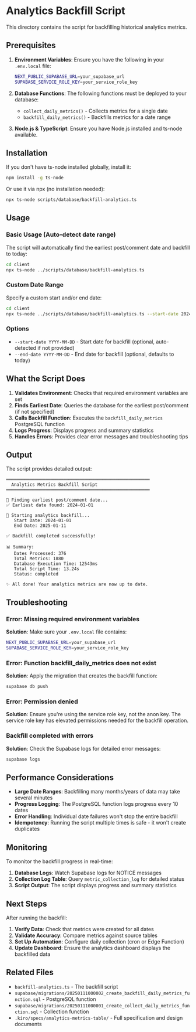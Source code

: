 # Analytics Backfill Script

This directory contains the script for backfilling historical analytics metrics.

## Prerequisites

1. **Environment Variables**: Ensure you have the following in your `.env.local` file:
   ```bash
   NEXT_PUBLIC_SUPABASE_URL=your_supabase_url
   SUPABASE_SERVICE_ROLE_KEY=your_service_role_key
   ```

2. **Database Functions**: The following functions must be deployed to your database:
   - `collect_daily_metrics()` - Collects metrics for a single date
   - `backfill_daily_metrics()` - Backfills metrics for a date range

3. **Node.js & TypeScript**: Ensure you have Node.js installed and ts-node available.

## Installation

If you don't have ts-node installed globally, install it:

```bash
npm install -g ts-node
```

Or use it via npx (no installation needed):

```bash
npx ts-node scripts/database/backfill-analytics.ts
```

## Usage

### Basic Usage (Auto-detect date range)

The script will automatically find the earliest post/comment date and backfill to today:

```bash
cd client
npx ts-node ../scripts/database/backfill-analytics.ts
```

### Custom Date Range

Specify a custom start and/or end date:

```bash
cd client
npx ts-node ../scripts/database/backfill-analytics.ts --start-date 2024-01-01 --end-date 2024-12-31
```

### Options

- `--start-date YYYY-MM-DD` - Start date for backfill (optional, auto-detected if not provided)
- `--end-date YYYY-MM-DD` - End date for backfill (optional, defaults to today)

## What the Script Does

1. **Validates Environment**: Checks that required environment variables are set
2. **Finds Earliest Date**: Queries the database for the earliest post/comment (if not specified)
3. **Calls Backfill Function**: Executes the `backfill_daily_metrics` PostgreSQL function
4. **Logs Progress**: Displays progress and summary statistics
5. **Handles Errors**: Provides clear error messages and troubleshooting tips

## Output

The script provides detailed output:

```
═══════════════════════════════════════════════════════
  Analytics Metrics Backfill Script
═══════════════════════════════════════════════════════

📅 Finding earliest post/comment date...
✅ Earliest date found: 2024-01-01

🚀 Starting analytics backfill...
   Start Date: 2024-01-01
   End Date: 2025-01-11

✅ Backfill completed successfully!

📊 Summary:
   Dates Processed: 376
   Total Metrics: 1880
   Database Execution Time: 12543ms
   Total Script Time: 13.24s
   Status: completed

✨ All done! Your analytics metrics are now up to date.
```

## Troubleshooting

### Error: Missing required environment variables

**Solution**: Make sure your `.env.local` file contains:
```bash
NEXT_PUBLIC_SUPABASE_URL=your_supabase_url
SUPABASE_SERVICE_ROLE_KEY=your_service_role_key
```

### Error: Function backfill_daily_metrics does not exist

**Solution**: Apply the migration that creates the backfill function:
```bash
supabase db push
```

### Error: Permission denied

**Solution**: Ensure you're using the service role key, not the anon key. The service role key has elevated permissions needed for the backfill operation.

### Backfill completed with errors

**Solution**: Check the Supabase logs for detailed error messages:
```bash
supabase logs
```

## Performance Considerations

- **Large Date Ranges**: Backfilling many months/years of data may take several minutes
- **Progress Logging**: The PostgreSQL function logs progress every 10 dates
- **Error Handling**: Individual date failures won't stop the entire backfill
- **Idempotency**: Running the script multiple times is safe - it won't create duplicates

## Monitoring

To monitor the backfill progress in real-time:

1. **Database Logs**: Watch Supabase logs for NOTICE messages
2. **Collection Log Table**: Query `metric_collection_log` for detailed status
3. **Script Output**: The script displays progress and summary statistics

## Next Steps

After running the backfill:

1. **Verify Data**: Check that metrics were created for all dates
2. **Validate Accuracy**: Compare metrics against source tables
3. **Set Up Automation**: Configure daily collection (cron or Edge Function)
4. **Update Dashboard**: Ensure the analytics dashboard displays the backfilled data

## Related Files

- `backfill-analytics.ts` - The backfill script
- `supabase/migrations/20250111000002_create_backfill_daily_metrics_function.sql` - PostgreSQL function
- `supabase/migrations/20250111000001_create_collect_daily_metrics_function.sql` - Collection function
- `.kiro/specs/analytics-metrics-table/` - Full specification and design documents

